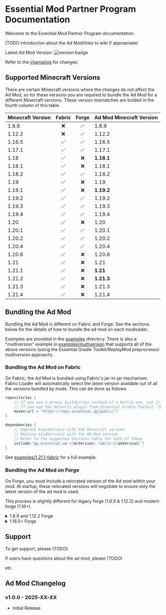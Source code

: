 # Essential Mod Partner Program Documentation

Welcome to the Essential Mod Partner Program documentation.

(TODO introduction about the Ad Mod/links to wiki if appropriate)

Latest Ad Mod Version:
<img alt="version badge" src="https://img.shields.io/maven-metadata/v?metadataUrl=https%3A%2F%2Frepo.essential.gg%2Fpublic%2Fgg%2Fessential%2Fad-1.12.2-forge%2Fmaven-metadata.xml">

Refer to the [changelog](#ad-mod-changelog) for changes.

## Supported Minecraft Versions

There are certain Minecraft versions where the changes do not affect the Ad Mod, so for these versions
you are required to bundle the Ad Mod for a different Minecraft versions. These version mismatches
are bolded in the fourth column of this table.

| Minecraft Version | Fabric | Forge | Ad Mod Minecraft Version |
|-------------------|:------:|:-----:|--------------------------|
| 1.8.9             |   ❌    |   ✅   | 1.8.9                    |
| 1.12.2            |   ❌    |   ✅   | 1.12.2                   |
| 1.16.5            |   ✅    |   ✅   | 1.16.5                   |
| 1.17.1            |   ✅    |   ✅   | 1.17.1                   |
| 1.18              |   ✅    |   ❌   | **1.18.1**               |
| 1.18.1            |   ✅    |   ❌   | 1.18.1                   |
| 1.18.2            |   ✅    |   ✅   | 1.18.2                   |
| 1.19              |   ✅    |   ❌   | 1.19                     |
| 1.19.1            |   ✅    |   ❌   | **1.19.2**               |
| 1.19.2            |   ✅    |   ✅   | 1.19.2                   |
| 1.19.3            |   ✅    |   ✅   | 1.19.3                   |
| 1.19.4            |   ✅    |   ✅   | 1.19.4                   |
| 1.20              |   ✅    |   ❌   | 1.20                     |
| 1.20.1            |   ✅    |   ✅   | 1.20.1                   |
| 1.20.2            |   ✅    |   ✅   | 1.20.2                   |
| 1.20.4            |   ✅    |   ✅   | 1.20.4                   |
| 1.20.6            |   ✅    |   ❌   | 1.20.6                   |
| 1.21              |   ✅    |   ❌   | 1.21                     |
| 1.21.1            |   ✅    |   ❌   | **1.21**                 |
| 1.21.2            |   ✅    |   ❌   | **1.21.3**               |
| 1.21.3            |   ✅    |   ❌   | 1.21.3                   |
| 1.21.4            |   ✅    |   ❌   | 1.21.4                   |

## Bundling the Ad Mod

Bundling the Ad Mod is different on Fabric and Forge. See the sections below
for the details of how to bundle the ad mod on each modloader.

Examples are provided in the [examples](examples) directory. There is also a "multiversion" example
in [examples/multiversion](examples/multiversion) that supports all of the above versions
(using the Essential Gradle Toolkit/ReplayMod preprocessor multiversion approach).

### Bundling the Ad Mod on Fabric

On Fabric, the Ad Mod is bundled using Fabric's jar-in-jar mechanism. Fabric Loader will automatically select
the latest version available out of all the versions bundled by mods. This can be done as follows.

```kotlin
repositories {
    // If you use a groovy buildscript instead of a Kotlin one, use {} instead of ().
    // If you use the defaults plugin from Essential Gradle Toolkit, the repository is likely already added.
    maven(url = "https://repo.essential.gg/public")
}

dependencies {
    // Replace ${mcVersion} with the Minecraft version
    // Replace ${adVersion} with the Ad Mod version
    // Refer to the Supported Versions table for both of these
    include("gg.essential:ad-${mcVersion}-fabric:${adVersion}")
}
```

See [examples/1.21.1-fabric](examples/1.21-fabric) for a full example.

### Bundling the Ad Mod on Forge

On Forge, you must include a relocated version of the Ad mod within your mod. At startup, these relocated versions
will negotiate to ensure only the latest version of the ad mod is used.

This process is slightly different for legacy forge (1.8.9 & 1.12.2) and modern forge (1.16+).

<details>
<summary>1.8.9 and 1.12.2 Forge</summary>

An example using the Kotlin buildscript can be found in [examples/1.12.2-forge](examples/1.12.2-forge)
and an example using the Groovy buildscript can be found in [examples/1.8.9-forge](examples/1.8.9-forge).

The following highlights the important sections (using the Kotlin buildscript, if using the Groovy buildscript
refer to the respective example).

```kotlin
// Apply the shadow plugin
plugins {
    id("com.gradleup.shadow") version "8.3.5"
}

repositories {
    // If you use a groovy buildscript instead of a Kotlin one, use {} instead of ().
    // If you use the defaults plugin from Essential Gradle Toolkit, the repository is likely already added.
    maven(url = "https://repo.essential.gg/public")
}

// Replace this with a package within your mod package
val essentialAdPackage = "com.example.mod.essentialad"

tasks.jar {
    manifest.attributes(
        // The main entry point of the Essential Ad mod is its core mod:
        "FMLCorePlugin" to "$essentialAdPackage.asm.EssentialAdCoreMod",
        // If your mod already has its own core mod, you can have the Essential Ad core mod chain-load it:
        "EssentialAdCoreModDelegate" to "com.example.mod.asm.ExampleModCoreMod",
        // In any case case, you'll likely also want to instruct Forge to load your regular mod, otherwise it'll only
        // load the core mod:
        "FMLCorePluginContainsFMLMod" to "Yes",
    )
}

// Replace ${mcVersion} with the Minecraft version
// Replace ${adVersion} with the Ad Mod version
// Refer to the Supported Versions table for both of these
val essentialAdDep = "gg.essential:ad-${mvVersion}-forge:${adVersion}"

// Relocate Essential Ad into your mod's package
val relocatedEssentialAdJar by tasks.registering(com.github.jengelman.gradle.plugins.shadow.tasks.ShadowJar::class) {
    destinationDirectory.set(layout.buildDirectory.dir("devlibs"))
    archiveFileName.set("essentialad.jar")
    inputs.property("essentialAdPackage", essentialAdPackage)
    val configuration = project.configurations.detachedConfiguration(project.dependencies.create(essentialAdDep))
    dependsOn(configuration)
    from({ configuration.map { zipTree(it) } })
    exclude("mcmod.info", "META-INF/mods.toml", "gg/essential/ad/EssentialAdMod.class")
    relocate("gg.essential.ad", essentialAdPackage)
    filesMatching("gg/essential/ad/mixins.json") {
        filter { it.replace("gg.essential.ad", essentialAdPackage) }
    }
}

// Include the relocated classes into your jar
tasks.jar {
    from(relocatedEssentialAdJar.map { it.archiveFile }.map { zipTree(it) })
}
```

</details>

<details>
<summary>1.16.5+ Forge</summary>

An example using the Kotlin buildscript can be found in [examples/1.20.4-forge](examples/1.20.4-forge)
and an example using the Groovy buildscript can be found in [examples/1.16.5-forge](examples/1.16.5-forge).

The following highlights the important sections (using the Kotlin buildscript, if using the Groovy buildscript
refer to the respective example).

```kotlin
// Apply the shadow plugin
plugins {
    id("com.gradleup.shadow") version "8.3.5"
}

repositories {
    // If you use a groovy buildscript instead of a Kotlin one, use {} instead of ().
    // If you use the defaults plugin from Essential Gradle Toolkit, the repository is likely already added.
    maven(url = "https://repo.essential.gg/public")
}

// Replace this with a package within your mod package
val essentialAdPackage = "com.example.mod.essentialad"

tasks.jar {
    manifest.attributes(
        // The main entry point of the Essential Ad mod are its mixins.
        // Note that you may have to re-declare your own mixin configs here too depending on your build system.
        "MixinConfigs" to "${essentialAdPackage.replace(".", "/")}/mixins.json,mixins.examplemod.json",
    )
}

// Replace ${mcVersion} with the Minecraft version
// Replace ${adVersion} with the Ad Mod version
// Refer to the Supported Versions table for both of these
val essentialAdDep = "gg.essential:ad-${mvVersion}-forge:${adVersion}"

// Relocate Essential Ad into your mod's package
val relocatedEssentialAdJar by tasks.registering(com.github.jengelman.gradle.plugins.shadow.tasks.ShadowJar::class) {
    destinationDirectory.set(layout.buildDirectory.dir("devlibs"))
    archiveFileName.set("essentialad.jar")
    inputs.property("essentialAdPackage", essentialAdPackage)
    val configuration = project.configurations.detachedConfiguration(project.dependencies.create(essentialAdDep))
    dependsOn(configuration)
    from({ configuration.map { zipTree(it) } })
    exclude("mcmod.info", "META-INF/mods.toml", "gg/essential/ad/EssentialAdMod.class")
    relocate("gg.essential.ad", essentialAdPackage)
    filesMatching("gg/essential/ad/mixins.json") {
        filter { it.replace("gg.essential.ad", essentialAdPackage) }
    }
}

// Include the relocated classes into your jar
tasks.jar {
    from(relocatedEssentialAdJar.map { it.archiveFile }.map { zipTree(it) })
}
```

</details>

## Support

To get support, please (TODO)

If users have questions about the ad mod, please (TODO)

etc.

## Ad Mod Changelog

### v1.0.0 - 2025-XX-XX
- Initial Release

